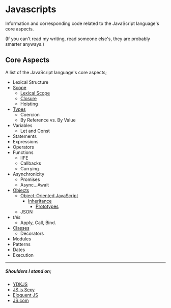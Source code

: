 # Javascripts

Information and corresponding code related to the JavaScript language's core aspects.

(If you can't read my writing, read someone else's, they are probably smarter anyways.)

## Core Aspects

A list of the JavaScript language's core aspects;

- Lexical Structure
- [Scope](src/scope)
  - [Lexical Scope](src/scope/lexical-scope)
  - [Closure](src/scope/closure)
  - Hoisting
- [Types](src/types)
  - Coercion
  - By Reference vs. By Value
- Variables
  - Let and Const
- Statements
- Expressions
- Operators
- Functions
  - IIFE
  - Callbacks
  - Currying
- Asynchronicity
  - Promises
  - Async...Await
- [Objects](src/objects)
  - [Object-Oriented JavaScript](src/objects/object-oriented-js) 
    - [Inheritance](src/objects/object-oriented-js/inheritance/prototypes) 
      - [Prototypes](src/objects/object-oriented-js/inheritance)
  - JSON
- _this_
  - Apply, Call, Bind.
- [Classes](src/classes)
  - Decorators
- Modules
- Patterns
- Dates
- Execution

---

##### Shoulders I stand on;

- [YDKJS](src/https://github.com/getify/You-Dont-Know-JS)
- [JS is Sexy](src/http://javascriptissexy.com/)
- [Eloquent JS](src/http://eloquentjavascript.net)
- [JS.com](src/https://www.javascript.com)
